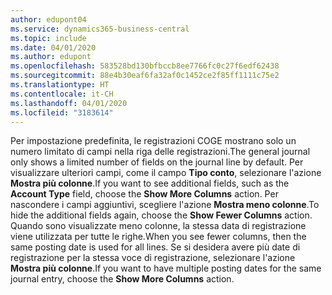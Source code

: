 ```yaml
---
author: edupont04
ms.service: dynamics365-business-central
ms.topic: include
ms.date: 04/01/2020
ms.author: edupont
ms.openlocfilehash: 583528bd130bfbccb8ee7766fc0c27f6edf62438
ms.sourcegitcommit: 88e4b30eaf6fa32af0c1452ce2f85ff1111c75e2
ms.translationtype: HT
ms.contentlocale: it-CH
ms.lasthandoff: 04/01/2020
ms.locfileid: "3183614"
---
```

<span data-ttu-id="1a0a3-101">Per impostazione predefinita, le registrazioni COGE mostrano solo un numero limitato di campi nella riga delle registrazioni.</span><span class="sxs-lookup"><span data-stu-id="1a0a3-101">The general journal only shows a limited number of fields on the journal line by default.</span></span> <span data-ttu-id="1a0a3-102">Per visualizzare ulteriori campi, come il campo **Tipo conto**, selezionare l'azione **Mostra più colonne**.</span><span class="sxs-lookup"><span data-stu-id="1a0a3-102">If you want to see additional fields, such as the **Account Type** field, choose the **Show More Columns** action.</span></span> <span data-ttu-id="1a0a3-103">Per nascondere i campi aggiuntivi, scegliere l'azione **Mostra meno colonne**.</span><span class="sxs-lookup"><span data-stu-id="1a0a3-103">To hide the additional fields again, choose the **Show Fewer Columns** action.</span></span> <span data-ttu-id="1a0a3-104">Quando sono visualizzate meno colonne, la stessa data di registrazione viene utilizzata per tutte le righe.</span><span class="sxs-lookup"><span data-stu-id="1a0a3-104">When you see fewer columns, then the same posting date is used for all lines.</span></span> <span data-ttu-id="1a0a3-105">Se si desidera avere più date di registrazione per la stessa voce di registrazione, selezionare l'azione **Mostra più colonne**.</span><span class="sxs-lookup"><span data-stu-id="1a0a3-105">If you want to have multiple posting dates for the same journal entry, choose the **Show More Columns** action.</span></span>  
